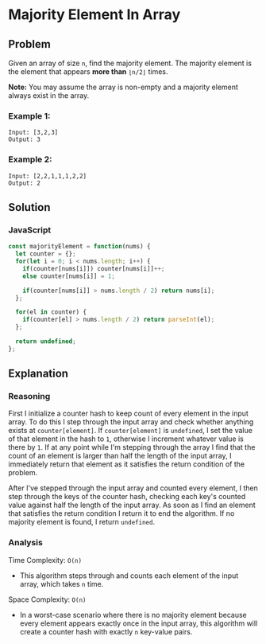 # Majority Element In Array
## Problem
Given an array of size `n`, find the majority element. The majority element is the element that appears **more than** `⌊n/2⌋` times.

**Note:** You may assume the array is non-empty and a majority element always exist in the array.

### Example 1:
```
Input: [3,2,3]
Output: 3
```

### Example 2:
```
Input: [2,2,1,1,1,2,2]
Output: 2
```

## Solution
### JavaScript
```javascript
const majorityElement = function(nums) {
  let counter = {};
  for(let i = 0; i < nums.length; i++) {
    if(counter[nums[i]]) counter[nums[i]]++;
    else counter[nums[i]] = 1;

    if(counter[nums[i]] > nums.length / 2) return nums[i];
  };

  for(el in counter) {
    if(counter[el] > nums.length / 2) return parseInt(el);
  };

  return undefined;
};
```

## Explanation
### Reasoning
First I initialize a counter hash to keep count of every element in the input array. To do this I step through the input array and check whether anything exists at `counter[element]`. If `counter[element]` is `undefined`, I set the value of that element in the hash to `1`, otherwise I increment whatever value is there by `1`. If at any point while I'm stepping through the array I find that the count of an element is larger than half the length of the input array, I immediately return that element as it satisfies the return condition of the problem.

After I've stepped through the input array and counted every element, I then step through the keys of the counter hash, checking each key's counted value against half the length of the input array. As soon as I find an element that satisfies the return condition I return it to end the algorithm. If no majority element is found, I return `undefined`.

### Analysis
Time Complexity: `O(n)`
* This algorithm steps through and counts each element of the input array, which takes `n` time.

Space Complexity: `O(n)`
* In a worst-case scenario where there is no majority element because every element appears exactly once in the input array, this algorithm will create a counter hash with exactly `n` key-value pairs.
